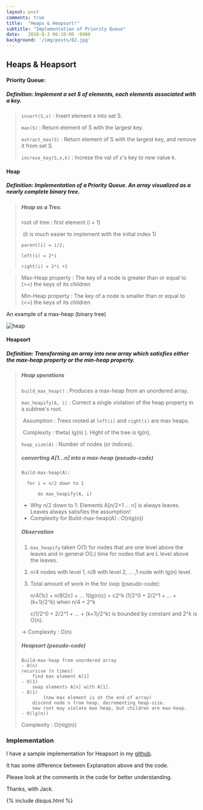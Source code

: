 ```yaml
---
layout: post
comments: true
title:  "Heaps & Heapsort!"
subtitle: "Implementation of Priority Queue"
date:   2018-8-3 06:10:00 -0400
background: '/img/posts/02.jpg'
---
```




## Heaps & Heapsort

#### Priority Queue:

##### Definition: Implement a set S of elements, each elements associated with a key.

> `insert(S,x)` : Insert element x into set S.
>
> `max(S)` : Return element of S with the largest key.
>
> `extract_max(S)` : Return element of S with the largest key, and remove it from set S.
>
> `increse_key(S,x,k)` :  Increse the val of x's  key to new value k.



#### Heap 

##### Definition: Implementation of a Priority Queue. An array visualized as a nearly complete binary tree. 

> ##### Heap as a Tree.
>
> root of  tree : first element (i = 1)
>
> ​	(it is much easier to implement with the initial index 1) 
>
> `parent(i) = i/2;`
>
> `left(i) = 2*i`
>
> `right(i) = 2*i +1`



> Max-Heap property : The key of a node is greater than or equal to (>=) the keys of its children 
>
> Min-Heap property : The key of a node is smaller than or equal to (<=) the keys of its children

An example of a max-heap (binary tree)


![heap](https://user-images.githubusercontent.com/31638192/43668216-99e4574c-97b6-11e8-9ddb-d25f914e9b50.jpg)




#### Heapsort

##### Definition: Transforming an array into new array which satisfies either the max-heap property or the min-heap property.

> ##### Heap operations
>
> `build_max_heap()` : Produces a max-heap from an unordered array.
>
> `max_heapify(A, i)` : Correct a single violation of the heap property in a subtree's root. 
>
> ​	Assumption : Trees rooted at `left(i)` and `right(i)` are max heaps.
>
> ​	Complexity : theta( lg(n) ). Hight of the tree is lg(n), 
>
> `heap_size(A)` : Number of nodes (or indices).
>
> ##### converting A[1...n] into a max-heap (pseudo-code)
>
> ```pseudocode
> Build-max-heap(A):
> 
> 	for i = n/2 down to 1
> 
> 		do max_heapify(A, i)
> ```
>
> * Why n/2 down to 1: Elements A[n/2+1 ... n] is always leaves. Leaves always satisfies the assumption!
> * Complexity for Build-max-heap(A) : O(nlg(n))
>
> ##### Observation 
>
> 1. `max_heapify` taken O(1) for nodes that are one level above the leaves and in general O(L) time for nodes that are L level above the leaves.
>
> 2. n/4 nodes with level 1, n/8 with level 2, ... ,1 node with lg(n) level.
>
> 3. Total amount of work in the for loop (pseudo-code): 
>
>    n/4(1c) + n/8(2c) + ... 1(lg(n)c) = c2^k (1/2^0 + 2/2^1 + ... + (k+1)/2^k) when n/4 = 2^k
>
>    c(1/2^0 + 2/2^1 + ... + (k+1)/2^k) is bounded by constant and 2^k is O(n). 
>
> -> Complexity : O(n) 
>
> ##### Heapsort (pseudo-code)
>
> ```
> Build-max-heap from unordered array                               - O(n)
> recursive (n times)
>     find max element A[1]                                         - O(1)
>     swap elements A[n] with A[1].                                 - O(1)
>         (now max element is at the end of array)
>     discend node n from heap. decrementing heap-size.
>     new root may violate max heap, but children are max-heap.     - O(lg(n))
> ```
>
> Complexity : O(nlg(n))



### Implementation

I have a sample implementation for Heapsort in my [github](https://github.com/withJack/Algorithm-Implementations/blob/master/Heapsort.cpp).

It has some difference between Explanation above and the code.

Please look at the comments in the code for better understanding.      
  
  
  
  
  
Thanks, with Jack.  
  
  
  
  
  
{% include disqus.html %}
